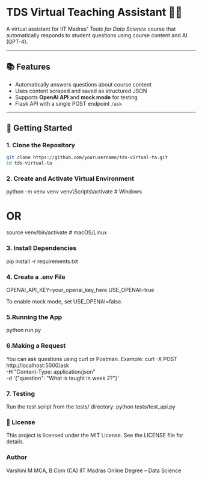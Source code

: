 # TDS Virtual Teaching Assistant 🤖📘

A virtual assistant for IIT Madras' *Tools for Data Science* course that automatically responds to student questions using course content and AI (GPT-4).

---

## 📚 Features

- Automatically answers questions about course content
- Uses content scraped and saved as structured JSON
- Supports **OpenAI API** and **mock mode** for testing
- Flask API with a single POST endpoint `/ask`

---

## 🚀 Getting Started

### 1. Clone the Repository

```bash
git clone https://github.com/yourusername/tds-virtual-ta.git
cd tds-virtual-ta
```

### 2. Create and Activate Virtual Environment
python -m venv venv
venv\Scripts\activate        # Windows
# OR
source venv/bin/activate     # macOS/Linux

### 3. Install Dependencies
pip install -r requirements.txt

### 4. Create a .env File
OPENAI_API_KEY=your_openai_key_here
USE_OPENAI=true

To enable mock mode, set USE_OPENAI=false.

### 5.Running the App
python run.py

### 6.Making a Request
You can ask questions using curl or Postman.
Example:
curl -X POST http://localhost:5000/ask \
  -H "Content-Type: application/json" \
  -d '{"question": "What is taught in week 2?"}'

### 7. Testing
Run the test script from the tests/ directory:
python tests/test_api.py

### 📄 License
This project is licensed under the MIT License. See the LICENSE file for details.

### Author
Varshini M
MCA, B.Com (CA)
IIT Madras Online Degree – Data Science